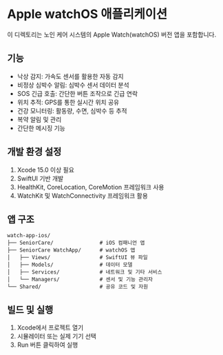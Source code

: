 # Apple watchOS 애플리케이션

이 디렉토리는 노인 케어 시스템의 Apple Watch(watchOS) 버전 앱을 포함합니다.

## 기능

- 낙상 감지: 가속도 센서를 활용한 자동 감지
- 비정상 심박수 알림: 심박수 센서 데이터 분석
- SOS 긴급 호출: 간단한 버튼 조작으로 긴급 연락
- 위치 추적: GPS를 통한 실시간 위치 공유
- 건강 모니터링: 활동량, 수면, 심박수 등 추적
- 복약 알림 및 관리
- 간단한 메시징 기능

## 개발 환경 설정

1. Xcode 15.0 이상 필요
2. SwiftUI 기반 개발
3. HealthKit, CoreLocation, CoreMotion 프레임워크 사용
4. WatchKit 및 WatchConnectivity 프레임워크 활용

## 앱 구조

```
watch-app-ios/
├── SeniorCare/               # iOS 컴패니언 앱
├── SeniorCare WatchApp/      # watchOS 앱
│   ├── Views/                # SwiftUI 뷰 파일
│   ├── Models/               # 데이터 모델
│   ├── Services/             # 네트워크 및 기타 서비스
│   └── Managers/             # 센서 및 기능 관리자
└── Shared/                   # 공유 코드 및 자원
```

## 빌드 및 실행

1. Xcode에서 프로젝트 열기
2. 시뮬레이터 또는 실제 기기 선택
3. Run 버튼 클릭하여 실행
